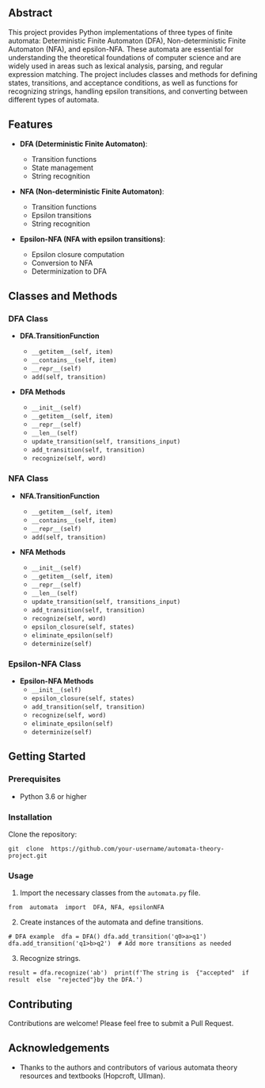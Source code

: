 ## Abstract

This project provides Python implementations of three types of finite automata: Deterministic Finite Automaton (DFA), Non-deterministic Finite Automaton (NFA), and epsilon-NFA. These automata are essential for understanding the theoretical foundations of computer science and are widely used in areas such as lexical analysis, parsing, and regular expression matching. The project includes classes and methods for defining states, transitions, and acceptance conditions, as well as functions for recognizing strings, handling epsilon transitions, and converting between different types of automata.
## Features

-   **DFA (Deterministic Finite Automaton)**:
    
    -   Transition functions
    -   State management
    -   String recognition
-   **NFA (Non-deterministic Finite Automaton)**:
    
    -   Transition functions
    -   Epsilon transitions
    -   String recognition
-   **Epsilon-NFA (NFA with epsilon transitions)**:
    
    -   Epsilon closure computation
    -   Conversion to NFA
    -   Determinization to DFA

## Classes and Methods

### DFA Class

-   **DFA.TransitionFunction**
    
    -   `__getitem__(self, item)`
    -   `__contains__(self, item)`
    -   `__repr__(self)`
    -   `add(self, transition)`
-   **DFA Methods**
    
    -   `__init__(self)`
    -   `__getitem__(self, item)`
    -   `__repr__(self)`
    -   `__len__(self)`
    -   `update_transition(self, transitions_input)`
    -   `add_transition(self, transition)`
    -   `recognize(self, word)`

### NFA Class

-   **NFA.TransitionFunction**
    
    -   `__getitem__(self, item)`
    -   `__contains__(self, item)`
    -   `__repr__(self)`
    -   `add(self, transition)`
-   **NFA Methods**
    
    -   `__init__(self)`
    -   `__getitem__(self, item)`
    -   `__repr__(self)`
    -   `__len__(self)`
    -   `update_transition(self, transitions_input)`
    -   `add_transition(self, transition)`
    -   `recognize(self, word)`
    -   `epsilon_closure(self, states)`
    -   `eliminate_epsilon(self)`
    -   `determinize(self)`

### Epsilon-NFA Class

-   **Epsilon-NFA Methods**
    -   `__init__(self)`
    -   `epsilon_closure(self, states)`
    -   `add_transition(self, transition)`
    -   `recognize(self, word)`
    -   `eliminate_epsilon(self)`
    -   `determinize(self)`

## Getting Started

### Prerequisites

-   Python 3.6 or higher

### Installation

Clone the repository:

`git  clone  https://github.com/your-username/automata-theory-project.git`

### Usage

1.  Import the necessary classes from the `automata.py` file.

`from  automata  import  DFA, NFA, epsilonNFA`

2.  Create instances of the automata and define transitions.

`# DFA example  dfa = DFA() dfa.add_transition('q0>a>q1') dfa.add_transition('q1>b>q2')  # Add more transitions as needed`

3.  Recognize strings.

`result = dfa.recognize('ab')  print(f'The string is  {"accepted"  if  result  else  "rejected"}by the DFA.')`

## Contributing

Contributions are welcome! Please feel free to submit a Pull Request.

## Acknowledgements

-   Thanks to the authors and contributors of various automata theory resources and textbooks (Hopcroft, Ullman).
